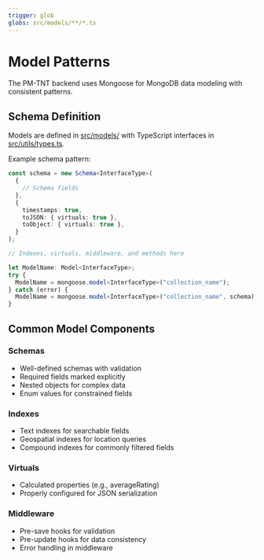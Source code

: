 ```yaml
---
trigger: glob
globs: src/models/**/*.ts
---
```


# Model Patterns

The PM-TNT backend uses Mongoose for MongoDB data modeling with consistent patterns.

## Schema Definition

Models are defined in [src/models/](mdc:pm-tnt-backend/src/models) with TypeScript interfaces in [src/utils/types.ts](mdc:pm-tnt-backend/src/utils/types.ts).

Example schema pattern:

```typescript
const schema = new Schema<InterfaceType>(
  {
    // Schema fields
  },
  {
    timestamps: true,
    toJSON: { virtuals: true },
    toObject: { virtuals: true },
  }
);

// Indexes, virtuals, middleware, and methods here

let ModelName: Model<InterfaceType>;
try {
  ModelName = mongoose.model<InterfaceType>("collection_name");
} catch (error) {
  ModelName = mongoose.model<InterfaceType>("collection_name", schema);
}
```

## Common Model Components

### Schemas

- Well-defined schemas with validation
- Required fields marked explicitly
- Nested objects for complex data
- Enum values for constrained fields

### Indexes

- Text indexes for searchable fields
- Geospatial indexes for location queries
- Compound indexes for commonly filtered fields

### Virtuals

- Calculated properties (e.g., averageRating)
- Properly configured for JSON serialization

### Middleware

- Pre-save hooks for validation
- Pre-update hooks for data consistency
- Error handling in middleware
